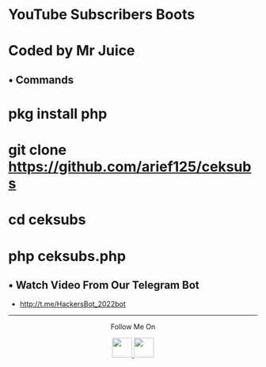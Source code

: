 # YouTube Subscribers Boots
# Coded by Mr Juice

## • Commands 

# pkg install php
# git clone https://github.com/arief125/ceksubs
# cd ceksubs
# php ceksubs.php <URL YOUTUBE>


## • Watch Video From Our Telegram Bot 
* http://t.me/HackersBot_2022bot
---

<p align="center">
  Follow Me On
</p>
<p align="center">
  <a href="https://bio.link/mrjuice">
    <img src="https://github.com/mrjuice01" width="40" height="40">
  </a>
  <a href="https://bio.link/mrjuice">
    <img src="https://github.com/mrjuice01.png" width="40" height="40">
</p>

